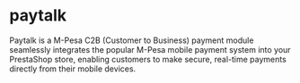 # paytalk
Paytalk is a M-Pesa C2B (Customer to Business) payment module seamlessly integrates the popular M-Pesa mobile payment system into your PrestaShop store, enabling customers to make secure, real-time payments directly from their mobile devices.
